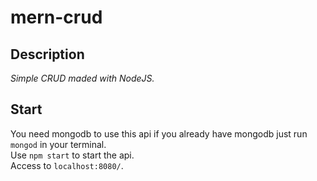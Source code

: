 # mern-crud

## Description

_Simple CRUD maded with NodeJS._

## Start

You need mongodb to use this api if you already have mongodb just run `mongod` in your terminal.  
Use `npm start` to start the api.  
Access to `localhost:8080/`.
